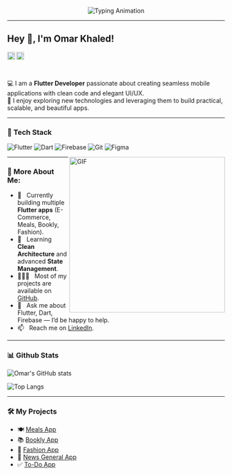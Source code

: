 <p align="center">
  <img src="https://readme-typing-svg.herokuapp.com?font=Fira+Code&size=22&pause=1000&color=0175C2&center=true&vCenter=true&width=600&lines=Hi%2C+I'm+Omar+Khaled+👋;Flutter+Developer+💙;Clean+Code+Enthusiast+🚀;Always+Learning+New+Things+🔥" alt="Typing Animation" />
</p>

---

## Hey 👋, I'm Omar Khaled!  

<a href='https://www.linkedin.com/in/omar-khaled-10245u/'><img align='left' alt="linkedin" src="https://raw.githubusercontent.com/rahul-jha98/rahul-jha98/561d474902b59c7429ec22bb73e225696c27b202/assets/linkedin.svg" height='18px'/></a>
<a href='mailto:ok4966541@gmail.com'><img alt="gmail" src="https://raw.githubusercontent.com/rahul-jha98/rahul-jha98/main/assets/gmail.svg" height='18px'/></a>  

<br/>

💻 I am a **Flutter Developer** passionate about creating seamless mobile applications with clean code and elegant UI/UX.  
🚀 I enjoy exploring new technologies and leveraging them to build practical, scalable, and beautiful apps.  

---

### 🚀 Tech Stack
![Flutter](https://img.shields.io/badge/Flutter-02569B?style=for-the-badge&logo=flutter&logoColor=white)
![Dart](https://img.shields.io/badge/Dart-0175C2?style=for-the-badge&logo=dart&logoColor=white)
![Firebase](https://img.shields.io/badge/Firebase-FFCA28?style=for-the-badge&logo=firebase&logoColor=black)
![Git](https://img.shields.io/badge/Git-F05032?style=for-the-badge&logo=git&logoColor=white)
![Figma](https://img.shields.io/badge/Figma-F24E1E?style=for-the-badge&logo=figma&logoColor=white)

<img align="right" alt="GIF" src="https://raw.githubusercontent.com/rahul-jha98/rahul-jha98/main/techstack.gif" width="360px"/>

---

### 🧐 More About Me:
- 🔭 &nbsp; Currently building multiple **Flutter apps** (E-Commerce, Meals, Bookly, Fashion).  
- 🌱 &nbsp; Learning **Clean Architecture** and advanced **State Management**.  
- 👨🏻‍💻 &nbsp; Most of my projects are available on [GitHub](https://github.com/OmarKhaled00e?tab=repositories).  
- 💬 &nbsp; Ask me about Flutter, Dart, Firebase — I’d be happy to help.  
- 📫 &nbsp; Reach me on [LinkedIn](https://www.linkedin.com/in/omar-khaled-10245u/).  

---

### 📊 Github Stats
![Omar's GitHub stats](https://github-readme-stats.vercel.app/api?username=OmarKhaled00e&show_icons=true&theme=radical)  

![Top Langs](https://github-readme-stats.vercel.app/api/top-langs/?username=OmarKhaled00e&layout=compact&theme=radical)

---

### 🛠️ My Projects
- 🍽️ [Meals App](https://github.com/OmarKhaled00e/meals_app)  
- 📚 [Bookly App](https://github.com/OmarKhaled00e/Bookly_App)  
- 👗 [Fashion App](https://github.com/OmarKhaled00e/Fashion_App)  
- 📰 [News General App](https://github.com/OmarKhaled00e/news_ganeral)  
- ✅ [To-Do App](https://github.com/OmarKhaled00e/to_do_app)  

